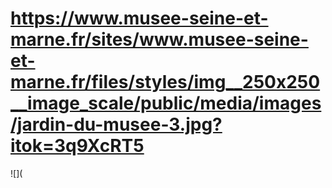 # https://www.musee-seine-et-marne.fr/sites/www.musee-seine-et-marne.fr/files/styles/img__250x250__image_scale/public/media/images/jardin-du-musee-3.jpg?itok=3q9XcRT5

![](
